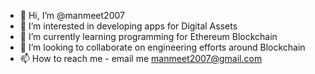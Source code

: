 - 👋 Hi, I’m @manmeet2007
- 👀 I’m interested in developing apps for Digital Assets
- 🌱 I’m currently learning programming for Ethereum Blockchain
- 💞️ I’m looking to collaborate on engineering efforts around Blockchain
- 📫 How to reach me - email me manmeet2007@gmail.com

<!---
manmeet2007/manmeet2007 is a ✨ special ✨ repository because its `README.md` (this file) appears on your GitHub profile.
You can click the Preview link to take a look at your changes.
--->
